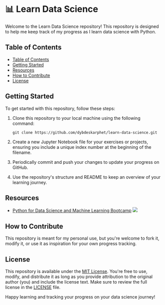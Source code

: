 # 📊 Learn Data Science

Welcome to the Learn Data Science repository! This repository is designed to help me keep track of my progress as I learn data science with Python.

<!-- TOC ignore:true -->

## Table of Contents

<!-- TOC -->

- [Table of Contents](#table-of-contents)
- [Getting Started](#getting-started)
- [Resources](#resources)
- [How to Contribute](#how-to-contribute)
- [License](#license)

<!-- /TOC -->

## Getting Started

To get started with this repository, follow these steps:

1. Clone this repository to your local machine using the following command:

   ```
   git clone https://github.com/dybdeskarphet/learn-data-science.git
   ```

2. Create a new Jupyter Notebook file for your exercises or projects, ensuring you include a unique index number at the beginning of the filename.

3. Periodically commit and push your changes to update your progress on GitHub.

4. Use the repository's structure and README to keep an overview of your learning journey.

## Resources

- [Python for Data Science and Machine Learning Bootcamp](https://www.udemy.com/course/python-for-data-science-and-machine-learning-bootcamp/) ![](https://geps.dev/progress/31?dangerColor=8BC34A&warningColor=8BC34A&successColor=8BC34A)

## How to Contribute

This repository is meant for my personal use, but you're welcome to fork it, modify it, or use it as inspiration for your own progress tracking.

## License

This repository is available under the [MIT License](LICENSE). You're free to use, modify, and distribute it as long as you provide attribution to the original author (you) and include the license text. Make sure to review the full license in the [LICENSE](LICENSE) file.

Happy learning and tracking your progress on your data science journey!
